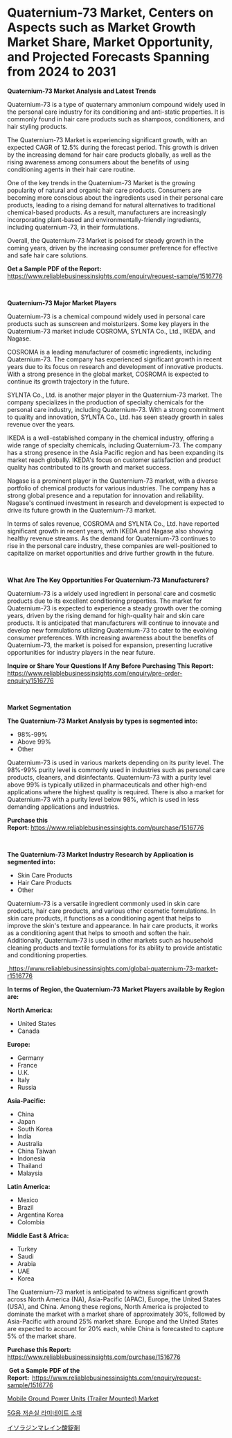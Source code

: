 <p><h1>Quaternium-73 Market, Centers on Aspects such as Market Growth Market Share, Market Opportunity, and Projected Forecasts Spanning from 2024 to 2031</h1></p><p><strong>Quaternium-73 Market Analysis and Latest Trends</strong></p>
<p><p>Quaternium-73 is a type of quaternary ammonium compound widely used in the personal care industry for its conditioning and anti-static properties. It is commonly found in hair care products such as shampoos, conditioners, and hair styling products.</p><p>The Quaternium-73 Market is experiencing significant growth, with an expected CAGR of 12.5% during the forecast period. This growth is driven by the increasing demand for hair care products globally, as well as the rising awareness among consumers about the benefits of using conditioning agents in their hair care routine.</p><p>One of the key trends in the Quaternium-73 Market is the growing popularity of natural and organic hair care products. Consumers are becoming more conscious about the ingredients used in their personal care products, leading to a rising demand for natural alternatives to traditional chemical-based products. As a result, manufacturers are increasingly incorporating plant-based and environmentally-friendly ingredients, including quaternium-73, in their formulations.</p><p>Overall, the Quaternium-73 Market is poised for steady growth in the coming years, driven by the increasing consumer preference for effective and safe hair care solutions.</p></p>
<p><strong>Get a Sample PDF of the Report:&nbsp;</strong> <a href="https://www.reliablebusinessinsights.com/enquiry/request-sample/1516776">https://www.reliablebusinessinsights.com/enquiry/request-sample/1516776</a></p>
<p>&nbsp;</p>
<p><strong>Quaternium-73 Major Market Players</strong></p>
<p><p>Quaternium-73 is a chemical compound widely used in personal care products such as sunscreen and moisturizers. Some key players in the Quaternium-73 market include COSROMA, SYLNTA Co., Ltd., IKEDA, and Nagase.</p><p>COSROMA is a leading manufacturer of cosmetic ingredients, including Quaternium-73. The company has experienced significant growth in recent years due to its focus on research and development of innovative products. With a strong presence in the global market, COSROMA is expected to continue its growth trajectory in the future.</p><p>SYLNTA Co., Ltd. is another major player in the Quaternium-73 market. The company specializes in the production of specialty chemicals for the personal care industry, including Quaternium-73. With a strong commitment to quality and innovation, SYLNTA Co., Ltd. has seen steady growth in sales revenue over the years.</p><p>IKEDA is a well-established company in the chemical industry, offering a wide range of specialty chemicals, including Quaternium-73. The company has a strong presence in the Asia Pacific region and has been expanding its market reach globally. IKEDA's focus on customer satisfaction and product quality has contributed to its growth and market success.</p><p>Nagase is a prominent player in the Quaternium-73 market, with a diverse portfolio of chemical products for various industries. The company has a strong global presence and a reputation for innovation and reliability. Nagase's continued investment in research and development is expected to drive its future growth in the Quaternium-73 market.</p><p>In terms of sales revenue, COSROMA and SYLNTA Co., Ltd. have reported significant growth in recent years, with IKEDA and Nagase also showing healthy revenue streams. As the demand for Quaternium-73 continues to rise in the personal care industry, these companies are well-positioned to capitalize on market opportunities and drive further growth in the future.</p></p>
<p>&nbsp;</p>
<p><strong>What Are The Key Opportunities For Quaternium-73 Manufacturers?</strong></p>
<p><p>Quaternium-73 is a widely used ingredient in personal care and cosmetic products due to its excellent conditioning properties. The market for Quaternium-73 is expected to experience a steady growth over the coming years, driven by the rising demand for high-quality hair and skin care products. It is anticipated that manufacturers will continue to innovate and develop new formulations utilizing Quaternium-73 to cater to the evolving consumer preferences. With increasing awareness about the benefits of Quaternium-73, the market is poised for expansion, presenting lucrative opportunities for industry players in the near future.</p></p>
<p><strong>Inquire or Share Your Questions If Any Before Purchasing This Report:</strong> <a href="https://www.reliablebusinessinsights.com/enquiry/pre-order-enquiry/1516776">https://www.reliablebusinessinsights.com/enquiry/pre-order-enquiry/1516776</a></p>
<p>&nbsp;</p>
<p><strong>Market Segmentation</strong></p>
<p><strong>The Quaternium-73 Market Analysis by types is segmented into:</strong></p>
<p><ul><li>98%-99%</li><li>Above 99%</li><li>Other</li></ul></p>
<p><p>Quaternium-73 is used in various markets depending on its purity level. The 98%-99% purity level is commonly used in industries such as personal care products, cleaners, and disinfectants. Quaternium-73 with a purity level above 99% is typically utilized in pharmaceuticals and other high-end applications where the highest quality is required. There is also a market for Quaternium-73 with a purity level below 98%, which is used in less demanding applications and industries.</p></p>
<p><strong>Purchase this Report:&nbsp;</strong><a href="https://www.reliablebusinessinsights.com/purchase/1516776">https://www.reliablebusinessinsights.com/purchase/1516776</a></p>
<p>&nbsp;</p>
<p><strong>The Quaternium-73 Market Industry Research by Application is segmented into:</strong></p>
<p><ul><li>Skin Care Products</li><li>Hair Care Products</li><li>Other</li></ul></p>
<p><p>Quaternium-73 is a versatile ingredient commonly used in skin care products, hair care products, and various other cosmetic formulations. In skin care products, it functions as a conditioning agent that helps to improve the skin's texture and appearance. In hair care products, it works as a conditioning agent that helps to smooth and soften the hair. Additionally, Quaternium-73 is used in other markets such as household cleaning products and textile formulations for its ability to provide antistatic and conditioning properties.</p></p>
<p><a href="https://www.reliablebusinessinsights.com/global-quaternium-73-market-r1516776">&nbsp;https://www.reliablebusinessinsights.com/global-quaternium-73-market-r1516776</a></p>
<p><strong>In terms of Region, the Quaternium-73 Market Players available by Region are:</strong></p>
<p>
    <p> <strong> North America: </strong>
        <ul>
            <li>United States</li>
            <li>Canada</li>
        </ul>
        </p> 
    <p> <strong> Europe: </strong>
        <ul>
            <li>Germany</li>
            <li>France</li>
            <li>U.K.</li>
            <li>Italy</li>
            <li>Russia</li>
        </ul>
        </p> 
    <p> <strong> Asia-Pacific: </strong>
        <ul>
            <li>China</li>
            <li>Japan</li>
            <li>South Korea</li>
            <li>India</li>
            <li>Australia</li>
            <li>China Taiwan</li>
            <li>Indonesia</li>
            <li>Thailand</li>
            <li>Malaysia</li>
        </ul>
        </p> 
    <p> <strong> Latin America: </strong>
        <ul>
            <li>Mexico</li>
            <li>Brazil</li>
            <li>Argentina Korea</li>
            <li>Colombia</li>
        </ul>
        </p> 
    <p> <strong> Middle East & Africa: </strong>
        <ul>
            <li>Turkey</li>
            <li>Saudi</li>
            <li>Arabia</li>
            <li>UAE</li>
            <li>Korea</li>
        </ul>
    </p>
    </p>
<p><p>The Quaternium-73 market is anticipated to witness significant growth across North America (NA), Asia-Pacific (APAC), Europe, the United States (USA), and China. Among these regions, North America is projected to dominate the market with a market share of approximately 30%, followed by Asia-Pacific with around 25% market share. Europe and the United States are expected to account for 20% each, while China is forecasted to capture 5% of the market share.</p></p>
<p><strong>Purchase this Report: </strong><a href="https://www.reliablebusinessinsights.com/purchase/1516776">https://www.reliablebusinessinsights.com/purchase/1516776</a></p>
<p>&nbsp;<strong>Get a Sample PDF of the Report:&nbsp;&nbsp;</strong><a href="https://www.reliablebusinessinsights.com/enquiry/request-sample/1516776">https://www.reliablebusinessinsights.com/enquiry/request-sample/1516776</a></p>
<p><strong></strong></p>
<p><p><a href="https://github.com/marlinacrngin/Market-Research-Report-List-1/blob/main/mobile-ground-power-units-trailer-mounted-market.md">Mobile Ground Power Units (Trailer Mounted) Market</a></p><p><a href="https://medium.com/@roula.ayoub-saad/%EA%B8%80%EB%A1%9C%EB%B2%8C-5g-%EC%8B%9C%EC%9E%A5%EC%9D%84-%EC%9C%84%ED%95%9C-%EC%A0%80%EC%86%90%EC%8B%A4-%EB%9E%A8%ED%94%84%EB%84%A4%EC%9D%B4%ED%8A%B8-%EC%86%8C%EC%9E%AC%EC%9D%98-%ED%8F%AC%EA%B4%84%EC%A0%81-%EB%B6%84%EC%84%9D-%EC%84%B1%EC%9E%A5-%EB%8F%99%ED%96%A5-%EB%B0%8F-%EC%8B%9C%EC%9E%A5-%EC%98%88%EC%B8%A1-2024-2031-c3805bfc8a07">5G용 저손실 라미네이트 소재</a></p><p><a href="https://medium.com/@kaitlensen45645/%E3%82%A4%E3%82%BD%E3%83%A9%E3%82%B8%E3%83%B3%E3%83%9E%E3%83%AC%E3%83%BC%E3%83%88%E9%8C%A0%E5%89%A4%E3%81%AE%E5%B8%82%E5%A0%B4%E3%82%B7%E3%82%A7%E3%82%A2%E3%81%A8%E5%B8%82%E5%A0%B4%E5%88%86%E6%9E%90-%E6%88%90%E9%95%B7%E3%83%88%E3%83%AC%E3%83%B3%E3%83%89%E3%81%8A%E3%82%88%E3%81%B3-2024%E5%B9%B4%E3%81%8B%E3%82%892031%E5%B9%B4%E3%81%BE%E3%81%A7%E3%81%AE-%E4%BA%88%E6%B8%AC-41990bb4d9a2">イソラジンマレイン酸錠剤</a></p></p>